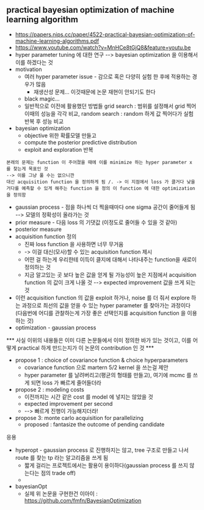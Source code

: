 ## practical bayesian optimization of machine learning algorithm
* https://papers.nips.cc/paper/4522-practical-bayesian-optimization-of-machine-learning-algorithms.pdf
* https://www.youtube.com/watch?v=MnHCe8tGjQ8&feature=youtu.be
* hyper parameter tuning 에 대한 연구 --> bayesian optimization 을 이용해서 이를 하겠다는 것
* motivation
	* 여러 hyper parameter issue - 감으로 혹은 다양히 실험 한 후에 적용하는 경우가 많음
		* 재생산성 문제... 이것때문에 논문 재현이 안되기도 한다
	* black magic... 
	* 일반적으로 이전에 활용했던 방법들
		grid search : 범위를 설정해서 grid 찍어 이때의 성능을 각각 비교, random search : random 하게 값 찍어다가 실험 반복 후 성능 비교
* bayesian optimization
	* objective 위한 확률모델 만들고
	* compute the posterior predictive distribution
	* exploit and exploration 반복

```
본래의 문제는 function 이 주어졌을 때에 이를 minimize 하는 hyper parameter x 를 찾는게 목표인 것
--> 이를 그냥 풀 수는 없으니깐
대신 acquisition function 을 정의하게 됨 /. -> 이 지점에서 loss 가 클거다 낮을거다를 예측할 수 있게 해주는 function 을 정의 이 function 에 대한 optimization 을 정의함
```
* gaussian process - 점을 하나씩 더 찍을때마다 one sigma 공간이 줄어들게 됨 --> 모델의 정확성이 올라가는 것
* prior measure - 다음 loss 의 기댓값 (이정도로 줄어들 수 있을 것 같아)
* posterior measure
* acquisition function 정의 
	* 진짜 loss function 을 사용하면 너무 무거움
	* -> 이걸 대신(모사)할 수 있는 acquisition function 제시
	* 어떤 걸 하는게 우리한테 이득이 클지에 대해서 나타내주는 function을 새로이 정의하는 것
	* 지금 알고있는 곳 보다 높은 값을 얻게 될 가능성이 높은 지점에서 acquisition function 의 값이 크게 나올 것 --> expected improvement 값을 쓰게 되는 것
* 이런 acquisition function 의 값을 exploit 하거나, noise 를 더 줘서 explore 하는 과정으로 최선의 값을 얻을 수 있는 hyper parameter 를 찾아가는 과정이다 (다음번에 어디를 관찰하는게 가장 좋은 선택인지를 acquisition function 을 이용하는 것)
* optimization - gaussian process


*** 사실 이위의 내용들은 이미 다른 논문들에서 이미 정의한 바가 있는 것이고, 이를 어떻게 practical 하게 만드는지가 이 논문의 contribution 인 것 ***

* propose 1 : choice of covariance function & choice hyperparameters
	* covariance function 으로 martern 5/2 kernel 을 쓰는걸 제안
	* hyper parameter 를 날려버리고(평균의 형태를 만들고), 여기에 mcmc 를 쓰게 되면 loss 가 빠르게 줄어들더라
* propose 2 : modeling costs
	* 이전까지는 시간 같은 cost 를 model 에 넣지는 않았을 것
	* expected improvement per second
	* --> 빠르게 진행이 가능해지더라!
* propose 3: monte carlo acquisition for parallelizing
	* proposed : fantasize the outcome of pending candidate


응용
* hyperopt - gaussian process 로 진행하지는 않고, tree 구조로 만들고 나서 route 를 찾는 tp 라는 알고리즘을 쓰게 됨
	* 짧게 걸리는 프로젝트에서는 활용이 용이하다(gaussian process 를 쓰지 않는다는 점의 trade off)
	* 
* bayesianOpt
	* 실제 위 논문을 구현한건 이아이 : https://github.com/fmfn/BayesianOptimization











